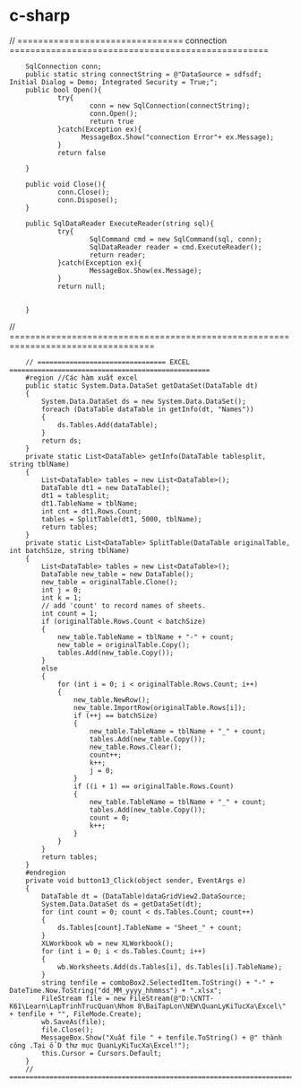# c-sharp



 // ================================ connection ==================================================
 
 
 
        SqlConnection conn;
        public static string connectString = @"DataSource = sdfsdf; Initial Dialog = Demo; Integrated Security = True;";
        public bool Open(){
                try{
                        conn = new SqlConnection(connectString);
                        conn.Open();
                        return true
                }catch(Exception ex){
                      MessageBox.Show("connection Error"+ ex.Message);  
                }
                return false
        
        }
        
        public void Close(){
                conn.Close();
                conn.Dispose();    
        }
        
        public SqlDataReader ExecuteReader(string sql){
                try{
                        SqlCommand cmd = new SqlCommand(sql, conn);
                        SqlDataReader reader = cmd.ExecuteReader();
                        return reader;
                }catch(Exception ex){
                        MessageBox.Show(ex.Message);
                }
                return null;
        
        
        }
 // ==================================================================================


        // ================================ EXCEL ==================================================
        #region //Các hàm xuất excel
        public static System.Data.DataSet getDataSet(DataTable dt)
        {
            System.Data.DataSet ds = new System.Data.DataSet();
            foreach (DataTable dataTable in getInfo(dt, "Names"))
            {
                ds.Tables.Add(dataTable);
            }
            return ds;
        }
        private static List<DataTable> getInfo(DataTable tablesplit, string tblName)
        {
            List<DataTable> tables = new List<DataTable>();
            DataTable dt1 = new DataTable();
            dt1 = tablesplit;
            dt1.TableName = tblName;
            int cnt = dt1.Rows.Count;
            tables = SplitTable(dt1, 5000, tblName);
            return tables;
        }
        private static List<DataTable> SplitTable(DataTable originalTable, int batchSize, string tblName)
        {
            List<DataTable> tables = new List<DataTable>();
            DataTable new_table = new DataTable();
            new_table = originalTable.Clone();
            int j = 0;
            int k = 1;
            // add 'count' to record names of sheets.
            int count = 1;
            if (originalTable.Rows.Count < batchSize)
            {
                new_table.TableName = tblName + "-" + count;
                new_table = originalTable.Copy();
                tables.Add(new_table.Copy());
            }
            else
            {
                for (int i = 0; i < originalTable.Rows.Count; i++)
                {
                    new_table.NewRow();
                    new_table.ImportRow(originalTable.Rows[i]);
                    if (++j == batchSize)
                    {
                        new_table.TableName = tblName + "_" + count;
                        tables.Add(new_table.Copy());
                        new_table.Rows.Clear();
                        count++;
                        k++;
                        j = 0;
                    }
                    if ((i + 1) == originalTable.Rows.Count)
                    {
                        new_table.TableName = tblName + "_" + count;
                        tables.Add(new_table.Copy());
                        count = 0;
                        k++;
                    }
                }
            }
            return tables;
        }
        #endregion
        private void button13_Click(object sender, EventArgs e)
        {
            DataTable dt = (DataTable)dataGridView2.DataSource;
            System.Data.DataSet ds = getDataSet(dt);
            for (int count = 0; count < ds.Tables.Count; count++)
            {
                ds.Tables[count].TableName = "Sheet_" + count;
            }
            XLWorkbook wb = new XLWorkbook();
            for (int i = 0; i < ds.Tables.Count; i++)
            {
                wb.Worksheets.Add(ds.Tables[i], ds.Tables[i].TableName);
            }
            string tenfile = comboBox2.SelectedItem.ToString() + "-" + DateTime.Now.ToString("dd_MM_yyyy_hhmmss") + ".xlsx";
            FileStream file = new FileStream(@"D:\CNTT-K61\Learn\LapTrinhTrucQuan\Nhom 8\BaiTapLon\NEW\QuanLyKiTucXa\Excel\" + tenfile + "", FileMode.Create);
            wb.SaveAs(file);
            file.Close();
            MessageBox.Show("Xuất file " + tenfile.ToString() + @" thành công .Tại ổ D thư mục QuanLyKiTucXa\Excel!");
            this.Cursor = Cursors.Default;
        }
        // ==================================================================================
